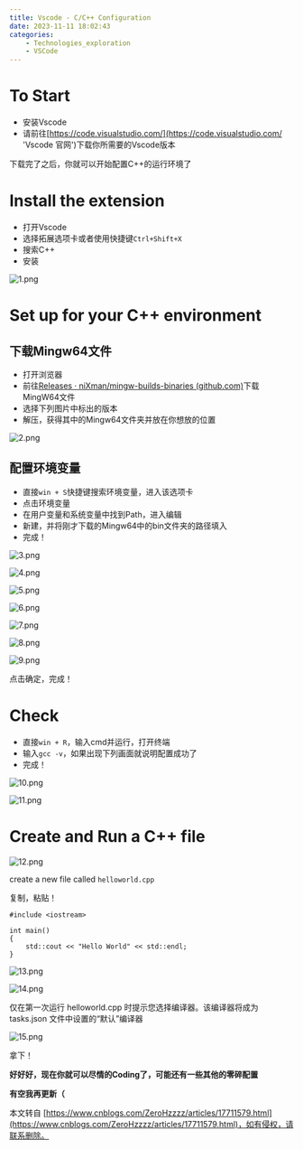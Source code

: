 ```yaml
---
title: Vscode - C/C++ Configuration
date: 2023-11-11 18:02:43
categories:
    - Technologies_exploration
    - VSCode
---
```


# To Start

-   安装Vscode
-   请前往[https://code.visualstudio.com/](https://code.visualstudio.com/ 'Vscode 官网')下载你所需要的Vscode版本

下载完了之后，你就可以开始配置C++的运行环境了

# Install the extension

-   打开Vscode
-   选择拓展选项卡或者使用快捷键`Ctrl+Shift+X`
-   搜索C++
-   安装

![1.png](https://cloud.intro-iu.top:738/d/ThreeBody/ZeroHzzzzPic/202408281840906.png)

# Set up for your C++ environment

## 下载Mingw64文件

-   打开浏览器
-   前往[Releases · niXman/mingw-builds-binaries (github.com)](https://github.com/niXman/mingw-builds-binaries/releases)下载MingW64文件
-   选择下列图片中标出的版本
-   解压，获得其中的Mingw64文件夹并放在你想放的位置

![2.png](https://cloud.intro-iu.top:738/d/ThreeBody/ZeroHzzzzPic/202408281840477.png)

## 配置环境变量

-   直接`win + S`快捷键搜索环境变量，进入该选项卡
-   点击环境变量
-   在用户变量和系统变量中找到Path，进入编辑
-   新建，并将刚才下载的Mingw64中的bin文件夹的路径填入
-   完成！

![3.png](https://cloud.intro-iu.top:738/d/ThreeBody/ZeroHzzzzPic/202408281840746.png)

![4.png](https://cloud.intro-iu.top:738/d/ThreeBody/ZeroHzzzzPic/202408281840815.png)

![5.png](https://cloud.intro-iu.top:738/d/ThreeBody/ZeroHzzzzPic/202408281841431.png)

![6.png](https://cloud.intro-iu.top:738/d/ThreeBody/ZeroHzzzzPic/202408281841073.png)

![7.png](https://cloud.intro-iu.top:738/d/ThreeBody/ZeroHzzzzPic/202408281841329.png)

![8.png](https://cloud.intro-iu.top:738/d/ThreeBody/ZeroHzzzzPic/202408281841588.png)

![9.png](https://cloud.intro-iu.top:738/d/ThreeBody/ZeroHzzzzPic/202408281841694.png)

点击确定，完成！

# Check

-   直接`win + R`，输入cmd并运行，打开终端
-   输入`gcc -v`，如果出现下列画面就说明配置成功了
-   完成！

![10.png](https://cloud.intro-iu.top:738/d/ThreeBody/ZeroHzzzzPic/202408281842231.png)

![11.png](https://cloud.intro-iu.top:738/d/ThreeBody/ZeroHzzzzPic/202408281842027.png)

# Create and Run a C++ file

![12.png](https://cloud.intro-iu.top:738/d/ThreeBody/ZeroHzzzzPic/202408281842342.png)

create a new file called `helloworld.cpp`

复制，粘贴！

```
#include <iostream>

int main()
{
    std::cout << "Hello World" << std::endl;
}
```

![13.png](https://cloud.intro-iu.top:738/d/ThreeBody/ZeroHzzzzPic/202408281843039.png)

![14.png](https://cloud.intro-iu.top:738/d/ThreeBody/ZeroHzzzzPic/202408281843501.png)

仅在第一次运行 helloworld.cpp 时提示您选择编译器。该编译器将成为tasks.json 文件中设置的“默认”编译器

![15.png](https://cloud.intro-iu.top:738/d/ThreeBody/ZeroHzzzzPic/202408281843703.png)

拿下！

**好好好，现在你就可以尽情的Coding了，可能还有一些其他的零碎配置**

**有空我再更新（**

本文转自 [https://www.cnblogs.com/ZeroHzzzz/articles/17711579.html](https://www.cnblogs.com/ZeroHzzzz/articles/17711579.html)，如有侵权，请联系删除。
